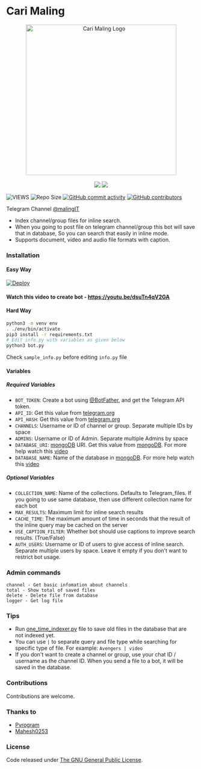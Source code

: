 # Cari Maling
<p align="center">
   <a href="https://github.com/zxce3/cari-maling"><img src="https://user-images.githubusercontent.com/57337800/127140410-f5723561-85d5-46ad-a4c6-03ef55ab1533.jpg" alt="Cari Maling Logo" width=400px></a>
   <br>
   <br>
    <a href="https://github.com/Zxce3/cari-maling"><img src="https://img.shields.io/github/stars/Zxce3/cari-maling?style=social"></a>
  <a href="https://github.com/Zxce3/cari-maling/blob/cari-maling/LICENSE"><img src="https://img.shields.io/github/license/Zxce3/cari-maling?&style=social&logo=github"></a>
</p>


![VIEWS](https://komarev.com/ghpvc/?username=zxce3)
![Repo Size](https://img.shields.io/github/repo-size/Zxce3/cari-maling?&style=plastic&logo=github)
[![GitHub commit activity](https://img.shields.io/github/commit-activity/m/zxce3/cari-maling?&style=plastic&logo=github)](https://github.com/Zxce3/cari-maling/graphs/commit-activity)
[![GitHub contributors](https://img.shields.io/github/contributors/Zxce3/cari-maling?&style=plastic&logo=github)](https://GitHub.com/Zxce3/cari-maling/graphs/contributors/)


Telegram Channel [@malingIT](https://t.me/malingIT)

* Index channel/group files for inline search.
* When you going to post file on telegram channel/group this bot will save that in database, So you can search that easily in inline mode.
* Supports document, video and audio file formats with caption.

### Installation

#### Easy Way
[![Deploy](https://www.herokucdn.com/deploy/button.svg)](https://heroku.com/deploy?template=https://github.com/Zxce3/cari-maling/tree/template)

#### Watch this video to create bot - https://youtu.be/dsuTn4qV2GA

#### Hard Way

```sh
python3 -m venv env
. ./env/bin/activate
pip3 install -r requirements.txt
# Edit info.py with variables as given below
python3 bot.py
```
Check `sample_info.py` before editing `info.py` file

#### Variables

##### Required Variables
* `BOT_TOKEN`: Create a bot using [@BotFather](https://telegram.dog/BotFather), and get the Telegram API token.
* `API_ID`: Get this value from [telegram.org](https://my.telegram.org/apps)
* `API_HASH`: Get this value from [telegram.org](https://my.telegram.org/apps)
* `CHANNELS`: Username or ID of channel or group. Separate multiple IDs by space
* `ADMINS`: Username or ID of Admin. Separate multiple Admins by space
* `DATABASE_URI`: [mongoDB](https://www.mongodb.com) URI. Get this value from [mongoDB](https://www.mongodb.com). For more help watch this [video](https://youtu.be/dsuTn4qV2GA)
* `DATABASE_NAME`: Name of the database in [mongoDB](https://www.mongodb.com). For more help watch this [video](https://youtu.be/dsuTn4qV2GA)

##### Optional Variables
* `COLLECTION_NAME`: Name of the collections. Defaults to Telegram_files. If you going to use same database, then use different collection name for each bot
* `MAX_RESULTS`: Maximum limit for inline search results
* `CACHE_TIME`: The maximum amount of time in seconds that the result of the inline query may be cached on the server
* `USE_CAPTION_FILTER`: Whether bot should use captions to improve search results. (True/False)
* `AUTH_USERS`: Username or ID of users to give access of inline search. Separate multiple users by space. Leave it empty if you don't want to restrict bot usage.

### Admin commands
```
channel - Get basic infomation about channels
total - Show total of saved files
delete - Delete file from database
logger - Get log file
```

### Tips
* Run [one_time_indexer.py](one_time_indexer.py) file to save old files in the database that are not indexed yet.
* You can use `|` to separate query and file type while searching for specific type of file. For example: `Avengers | video`
* If you don't want to create a channel or group, use your chat ID / username as the channel ID. When you send a file to a bot, it will be saved in the database.

### Contributions
Contributions are welcome.

### Thanks to
- [Pyrogram](https://github.com/pyrogram/pyrogram)
- [Mahesh0253](https://github.com/Mahesh0253)

### License
Code released under [The GNU General Public License](LICENSE).
